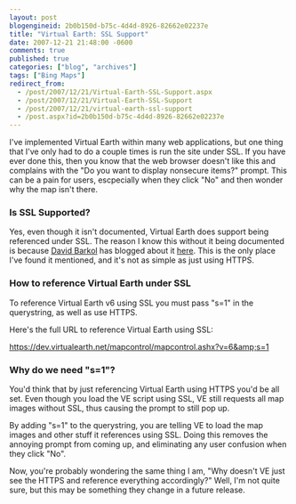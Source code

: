 ```yaml
---
layout: post
blogengineid: 2b0b150d-b75c-4d4d-8926-82662e02237e
title: "Virtual Earth: SSL Support"
date: 2007-12-21 21:48:00 -0600
comments: true
published: true
categories: ["blog", "archives"]
tags: ["Bing Maps"]
redirect_from: 
  - /post/2007/12/21/Virtual-Earth-SSL-Support.aspx
  - /post/2007/12/21/Virtual-Earth-SSL-Support
  - /post/2007/12/21/virtual-earth-ssl-support
  - /post.aspx?id=2b0b150d-b75c-4d4d-8926-82662e02237e
---
```

<!-- more -->


I&#39;ve implemented Virtual Earth within many web applications, but one thing that I&#39;ve only had to do a couple times is run the site under SSL. If you have ever done this, then you know that the web browser doesn&#39;t like this and complains with the &quot;Do you want to display nonsecure items?&quot; prompt. This can be a pain for users, escpecially when they click &quot;No&quot; and then wonder why the map isn&#39;t there.

<h3>Is SSL Supported?</h3>


Yes, even though it isn&#39;t documented, Virtual Earth does support being referenced under SSL. The reason I know this without it being documented is because <a href="http://weblogs.asp.net/davidbarkol">David Barkol</a> has blogged about it <a href="http://weblogs.asp.net/davidbarkol/archive/2007/11/23/ssl-support-for-virtual-earth-is-here.aspx">here</a>. This is the only place I&#39;ve found it mentioned, and it&#39;s not as simple as just using HTTPS.

<h3>How to reference Virtual Earth under SSL</h3>


To reference Virtual Earth v6 using SSL you must pass &quot;s=1&quot; in the querystring, as well as use HTTPS.



Here&#39;s the full URL to reference Virtual Earth using SSL:



<a href="https://dev.virtualearth.net/mapcontrol/mapcontrol.ashx?v=6&amp;s=1">https://dev.virtualearth.net/mapcontrol/mapcontrol.ashx?v=6&amp;s=1</a>

<h3>Why do we need &quot;s=1&quot;?</h3>


You&#39;d think that by just referencing Virtual Earth using HTTPS you&#39;d be all set. Even though you load the VE script using SSL, VE still requests all map images without SSL, thus causing the prompt to still pop up.



By adding &quot;s=1&quot; to the querystring, you are telling VE to load the map images and other stuff it references using SSL. Doing this removes the annoying prompt from coming up, and eliminating any user confusion when they click &quot;No&quot;.



Now, you&#39;re probably wondering the same thing I am, &quot;Why doesn&#39;t VE just see the HTTPS and reference everything accordingly?&quot; Well, I&#39;m not quite sure, but this may be something they change in a future release.

